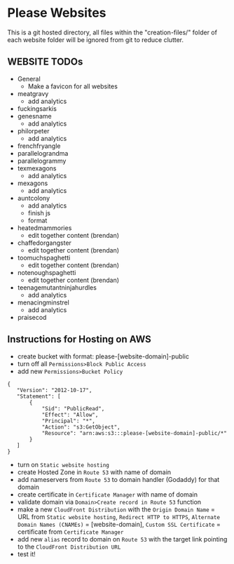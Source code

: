 # Please Websites

This is a git hosted directory, all files within the "creation-files/" folder of each website folder will be ignored from git to reduce clutter.

## WEBSITE TODOs
- General
  - Make a favicon for all websites
- meatgravy
  - add analytics
- fuckingsarkis
- genesname
  - add analytics
- philorpeter
  - add analytics
- frenchfryangle
- parallelograndma
- parallelogrammy
- texmexagons
  - add analytics
- mexagons
  - add analytics
- auntcolony
  - add analytics
  - finish js
  - format
- heatedmammories
  - edit together content (brendan)
- chaffedorgangster
  - edit together content (brendan)
- toomuchspaghetti
  - edit together content (brendan)
- notenoughspaghetti
  - edit together content (brendan)
- teenagemutantninjahurdles
  - add analytics
- menacingminstrel
  - add analytics
- praisecod

## Instructions for Hosting on AWS
 - create bucket with format: please-[website-domain]-public
 - turn off all `Permissions>Block Public Access`
 - add new `Permissions>Bucket Policy`
 ```
{
    "Version": "2012-10-17",
    "Statement": [
        {
            "Sid": "PublicRead",
            "Effect": "Allow",
            "Principal": "*",
            "Action": "s3:GetObject",
            "Resource": "arn:aws:s3:::please-[website-domain]-public/*"
        }
    ]
}
```
 - turn on `Static website hosting`
 - create Hosted Zone in `Route 53` with name of domain
 - add nameservers from `Route 53` to domain handler (Godaddy) for that domain
 - create certificate in `Certificate Manager` with name of domain
 - validate domain via `Domain>Create record in Route 53` function
 - make a new `CloudFront Distribution` with the `Origin Domain Name` = URL from `Static website hosting`, `Redirect HTTP to HTTPS`, `Alternate Domain Names (CNAMEs)` = [website-domain], `Custom SSL Certificate` = certificate from `Certificate Manager`
 - add new `alias` record to domain on `Route 53` with the target link pointing to the `CloudFront Distribution URL` 
 - test it!
